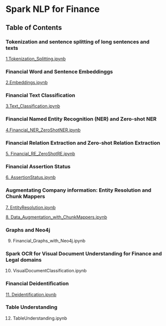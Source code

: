 # Spark NLP for Finance

## Table of Contents

### Tokenization and sentence splitting of long sentences and texts
[1.Tokenization_Splitting.ipynb](https://github.com/JohnSnowLabs/spark-nlp-workshop/blob/master/tutorials/Certification_Trainings/Finance/1.Tokenization_Splitting.ipynb)

### Financial Word and Sentence Embeddinggs
[2.Embeddings.ipynb](https://github.com/JohnSnowLabs/spark-nlp-workshop/blob/master/tutorials/Certification_Trainings/Finance/2.Embeddings.ipynb)

### Financial Text Classification
[3.Text_Classification.ipynb](https://github.com/JohnSnowLabs/spark-nlp-workshop/blob/master/tutorials/Certification_Trainings/Finance/3.Text_Classification.ipynb)

### Financial Named Entity Recognition (NER) and Zero-shot NER
[4.Financial_NER_ZeroShotNER.ipynb](https://github.com/JohnSnowLabs/spark-nlp-workshop/blob/master/tutorials/Certification_Trainings/Finance/4.Financial_NER_ZeroShotNER.ipynb)

### Financial Relation Extraction and Zero-shot Relation Extraction
[5. Financial_RE_ZeroShotRE.ipynb](https://github.com/JohnSnowLabs/spark-nlp-workshop/blob/master/tutorials/Certification_Trainings/Finance/5.Financial_RE_ZeroShotRE.ipynb)

### Financial Assertion Status
[6. AssertionStatus.ipynb](https://github.com/JohnSnowLabs/spark-nlp-workshop/blob/master/tutorials/Certification_Trainings/Finance/6.AssertionStatus.ipynb)

### Augmentating Company information: Entity Resolution and Chunk Mappers
[7. EntityResolution.ipynb](https://github.com/JohnSnowLabs/spark-nlp-workshop/blob/master/tutorials/Certification_Trainings/Finance/7.EntityResolution.ipynb)

[8. Data_Augmentation_with_ChunkMappers.ipynb](https://github.com/JohnSnowLabs/spark-nlp-workshop/blob/master/tutorials/Certification_Trainings/Finance/8.Data_Augmentation_with_ChunkMappers.ipynb)

### Graphs and Neo4j
9. Financial_Graphs_with_Neo4j.ipynb

### Spark OCR for Visual Document Understanding for Finance and Legal domains
10. VisualDocumentClassification.ipynb

### Financial Deidentification
[11. Deidentification.ipynb](https://github.com/JohnSnowLabs/spark-nlp-workshop/blob/master/tutorials/Certification_Trainings/Finance/11.Deidentification.ipynb)

### Table Understanding
12. TableUnderstanding.ipynb
